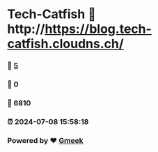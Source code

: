 # Tech-Catfish :link: http://https://blog.tech-catfish.cloudns.ch/ 
### :page_facing_up: [5](http://https://blog.tech-catfish.cloudns.ch//tag.html) 
### :speech_balloon: 0 
### :hibiscus: 6810 
### :alarm_clock: 2024-07-08 15:58:18 
### Powered by :heart: [Gmeek](https://github.com/Meekdai/Gmeek)
